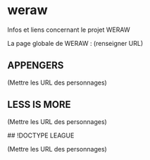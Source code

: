 # weraw

Infos et liens concernant le projet WERAW

La page globale de WERAW : (renseigner URL)

## APPENGERS

(Mettre les URL des personnages)

## LESS IS MORE

(Mettre les URL des personnages)

## !DOCTYPE LEAGUE

(Mettre les URL des personnages)
